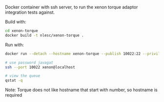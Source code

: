 Docker container with ssh server, to run the xenon torque adaptor integration tests against.

Build with:

```bash
cd xenon-torque
docker build -t nlesc/xenon-torque .
```

Run with:

```bash
docker run --detach --hostname xenon-torque --publish 10022:22 --privileged nlesc/xenon-torque

# use password javagat
ssh --port 10022 xenon@localhost

# view the queue
qstat -q

```

Note: Torque does not like hostname that start with number, so hostname is required

